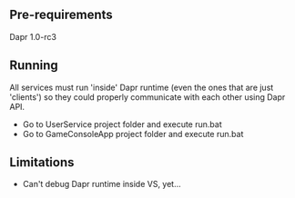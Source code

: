 ## Pre-requirements
Dapr 1.0-rc3

## Running

All services must run 'inside' Dapr runtime (even the ones that are just 'clients') so they could properly communicate with each other using Dapr API.

* Go to UserService project folder and execute run.bat
* Go to GameConsoleApp project folder and execute run.bat

## Limitations
- Can't debug Dapr runtime inside VS, yet...